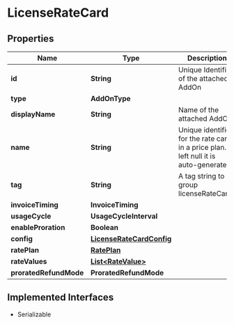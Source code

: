 

# LicenseRateCard


## Properties

| Name | Type | Description | Notes |
|------------ | ------------- | ------------- | -------------|
|**id** | **String** | Unique Identifier of the attached AddOn |  |
|**type** | **AddOnType** |  |  [optional] |
|**displayName** | **String** | Name of the attached AddOn |  [optional] |
|**name** | **String** | Unique identifier for the rate card in a price plan. If left null it is auto-generated. |  [optional] |
|**tag** | **String** | A tag string to group licenseRateCards |  [optional] |
|**invoiceTiming** | **InvoiceTiming** |  |  [optional] |
|**usageCycle** | **UsageCycleInterval** |  |  [optional] |
|**enableProration** | **Boolean** |  |  |
|**config** | [**LicenseRateCardConfig**](LicenseRateCardConfig.md) |  |  [optional] |
|**ratePlan** | [**RatePlan**](RatePlan.md) |  |  |
|**rateValues** | [**List&lt;RateValue&gt;**](RateValue.md) |  |  |
|**proratedRefundMode** | **ProratedRefundMode** |  |  [optional] |


## Implemented Interfaces

* Serializable


